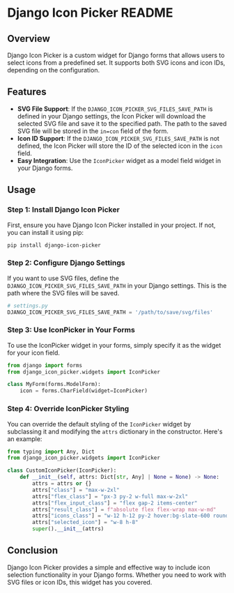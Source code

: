 # Django Icon Picker README

## Overview

Django Icon Picker is a custom widget for Django forms that allows users to select icons from a predefined set. It supports both SVG icons and icon IDs, depending on the configuration.

## Features

- **SVG File Support**: If the `DJANGO_ICON_PICKER_SVG_FILES_SAVE_PATH` is defined in your Django settings, the Icon Picker will download the selected SVG file and save it to the specified path. The path to the saved SVG file will be stored in the `in=con` field of the form.
- **Icon ID Support**: If the `DJANGO_ICON_PICKER_SVG_FILES_SAVE_PATH` is not defined, the Icon Picker will store the ID of the selected icon in the `icon` field.
- **Easy Integration**: Use the `IconPicker` widget as a model field widget in your Django forms.

## Usage

### Step 1: Install Django Icon Picker

First, ensure you have Django Icon Picker installed in your project. If not, you can install it using pip:

```bash
pip install django-icon-picker
```

### Step 2: Configure Django Settings

If you want to use SVG files, define the `DJANGO_ICON_PICKER_SVG_FILES_SAVE_PATH` in your Django settings. This is the path where the SVG files will be saved.

```python
# settings.py
DJANGO_ICON_PICKER_SVG_FILES_SAVE_PATH = '/path/to/save/svg/files'
```

### Step 3: Use IconPicker in Your Forms

To use the IconPicker widget in your forms, simply specify it as the widget for your icon field.

```python
from django import forms
from django_icon_picker.widgets import IconPicker

class MyForm(forms.ModelForm):
    icon = forms.CharField(widget=IconPicker)
```

### Step 4: Override IconPicker Styling

You can override the default styling of the `IconPicker` widget by subclassing it and modifying the `attrs` dictionary in the constructor. Here's an example:

```python
from typing import Any, Dict
from django_icon_picker.widgets import IconPicker

class CustomIconPicker(IconPicker):
    def __init__(self, attrs: Dict[str, Any] | None = None) -> None:
        attrs = attrs or {}
        attrs["class"] = "max-w-2xl"
        attrs["flex_class"] = "px-3 py-2 w-full max-w-2xl"
        attrs["flex_input_class"] = "flex gap-2 items-center"
        attrs["result_class"] = f"absolute flex flex-wrap max-w-md"
        attrs["icons_class"] = "w-12 h-12 py-2 hover:bg-slate-600 rounded-md"
        attrs["selected_icon"] = "w-8 h-8"
        super().__init__(attrs)
```

## Conclusion

Django Icon Picker provides a simple and effective way to include icon selection functionality in your Django forms. Whether you need to work with SVG files or icon IDs, this widget has you covered.
